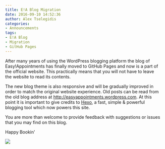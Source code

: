 ```yaml
---
title: E!A Blog Migration
date: 2016-09-10 14:52:36
author: Alex Tselegidis
categories:
- Announcements
tags:
- E!A Blog
- Migration
- GitHub Pages
---
```


After many years of using the WordPress blogging platform the blog of Easy!Appointments has finally moved to 
GitHub Pages and now is a part of the official website. This practically means that you will not have to leave 
the website to read its contents. 

The new blog theme is also responsive and will be gradually improved in order to match the original website experience.
Old posts can be read from the old blog address at http://easyappointments.wordpress.com. At this point it is 
important to give credits to [Hexo](https://hexo.io), a fast, simple & powerful blogging tool which now powers this site.

You are more than welcome to provide feedback with suggestions or issues that you may find on this blog. 

Happy Bookin'

![](ea-blog-migration.png)